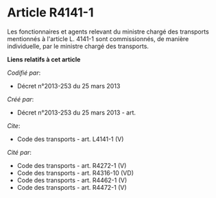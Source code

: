 # Article R4141-1

Les fonctionnaires et agents relevant du ministre chargé des transports mentionnés à l'article L. 4141-1 sont commissionnés,
de manière individuelle, par le ministre chargé des transports.

**Liens relatifs à cet article**

_Codifié par_:

  - Décret n°2013-253 du 25 mars 2013

_Créé par_:

  - Décret n°2013-253 du 25 mars 2013 - art.

_Cite_:

  - Code des transports - art. L4141-1 (V)

_Cité par_:

  - Code des transports - art. R4272-1 (V)
  - Code des transports - art. R4316-10 (VD)
  - Code des transports - art. R4462-1 (V)
  - Code des transports - art. R4472-1 (V)
